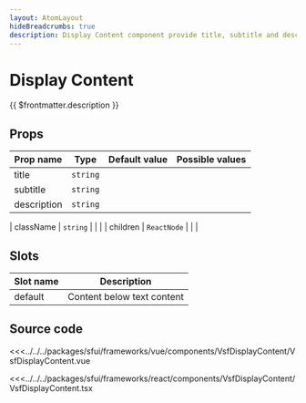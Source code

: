 ```yaml
---
layout: AtomLayout
hideBreadcrumbs: true
description: Display Content component provide title, subtitle and description for your banners. It can be wrapped with Display or Hero component to position the content inside. 
---
```


# Display Content

{{ $frontmatter.description }}

<Generate />

## Props

| Prop name       | Type                    | Default value | Possible values                   |
| --------------- | ----------------------- | ------------- | --------------------------------- |
| title           | `string`    |               |                                   |
| subtitle        | `string`    |               |                                   |
| description     | `string`    |               |                                   |
<!-- react -->
| className       | `string`                |               |                                   |
| children        | `ReactNode`             |               |                                   |
<!-- end react -->

<!-- vue -->
## Slots

| Slot name | Description         |
| --------- | ------------------- |
| default   | Content below text content |
<!-- end vue -->

## Source code

<!-- vue -->
<<<../../../packages/sfui/frameworks/vue/components/VsfDisplayContent/VsfDisplayContent.vue
<!-- end vue -->
<!-- react -->
<<<../../../packages/sfui/frameworks/react/components/VsfDisplayContent/VsfDisplayContent.tsx
<!-- end react -->

